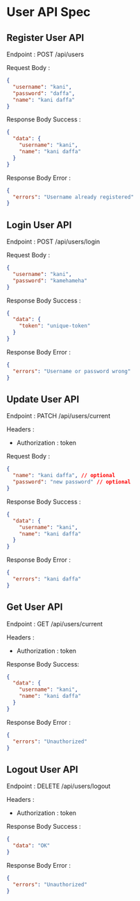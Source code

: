 # User API Spec

## Register User API

Endpoint : POST /api/users

Request Body :

```json
{
  "username": "kani",
  "password": "daffa",
  "name": "kani daffa"
}
```

Response Body Success :

```json
{
  "data": {
    "username": "kani",
    "name": "kani daffa"
  }
}
```

Response Body Error :

```json
{
  "errors": "Username already registered"
}
```

## Login User API

Endpoint : POST /api/users/login

Request Body :

```json
{
  "username": "kani",
  "password": "kamehameha"
}
```

Response Body Success :

```json
{
  "data": {
    "token": "unique-token"
  }
}
```

Response Body Error :

```json
{
  "errors": "Username or password wrong"
}
```

## Update User API

Endpoint : PATCH /api/users/current

Headers :

- Authorization : token

Request Body :

```json
{
  "name": "kani daffa", // optional
  "password": "new password" // optional
}
```

Response Body Success :

```json
{
  "data": {
    "username": "kani",
    "name": "kani daffa"
  }
}
```

Response Body Error :

```json
{
  "errors": "kani daffa"
}
```

## Get User API

Endpoint : GET /api/users/current

Headers :

- Authorization : token

Response Body Success:

```json
{
  "data": {
    "username": "kani",
    "name": "kani daffa"
  }
}
```

Response Body Error :

```json
{
  "errors": "Unauthorized"
}
```

## Logout User API

Endpoint : DELETE /api/users/logout

Headers :

- Authorization : token

Response Body Success :

```json
{
  "data": "OK"
}
```

Response Body Error :

```json
{
  "errors": "Unauthorized"
}
```

